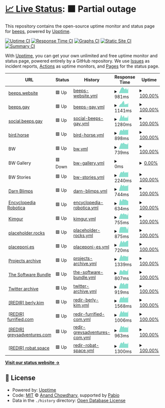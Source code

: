 # [📈 Live Status](https://querkmachine.github.io/status): <!--live status--> **🟧 Partial outage**

This repository contains the open-source uptime monitor and status page for [beeps](https://beeps.website/), powered by [Upptime](https://github.com/upptime/upptime).

[![Uptime CI](https://github.com/querkmachine/status/workflows/Uptime%20CI/badge.svg)](https://github.com/querkmachine/status/actions?query=workflow%3A%22Uptime+CI%22)
[![Response Time CI](https://github.com/querkmachine/status/workflows/Response%20Time%20CI/badge.svg)](https://github.com/querkmachine/status/actions?query=workflow%3A%22Response+Time+CI%22)
[![Graphs CI](https://github.com/querkmachine/status/workflows/Graphs%20CI/badge.svg)](https://github.com/querkmachine/status/actions?query=workflow%3A%22Graphs+CI%22)
[![Static Site CI](https://github.com/querkmachine/status/workflows/Static%20Site%20CI/badge.svg)](https://github.com/querkmachine/status/actions?query=workflow%3A%22Static+Site+CI%22)
[![Summary CI](https://github.com/querkmachine/status/workflows/Summary%20CI/badge.svg)](https://github.com/querkmachine/status/actions?query=workflow%3A%22Summary+CI%22)

With [Upptime](https://upptime.js.org), you can get your own unlimited and free uptime monitor and status page, powered entirely by a GitHub repository. We use [Issues](https://github.com/querkmachine/status/issues) as incident reports, [Actions](https://github.com/querkmachine/status/actions) as uptime monitors, and [Pages](https://querkmachine.github.io/status) for the status page.

<!--start: status pages-->
<!-- This summary is generated by Upptime (https://github.com/upptime/upptime) -->
<!-- Do not edit this manually, your changes will be overwritten -->
<!-- prettier-ignore -->
| URL | Status | History | Response Time | Uptime |
| --- | ------ | ------- | ------------- | ------ |
| <img alt="" src="https://icons.duckduckgo.com/ip3/beeps.website.ico" height="13"> [beeps.website](https://beeps.website) | 🟩 Up | [beeps-website.yml](https://github.com/querkmachine/status/commits/HEAD/history/beeps-website.yml) | <details><summary><img alt="Response time graph" src="./graphs/beeps-website/response-time-week.png" height="20"> 981ms</summary><br><a href="https://querkmachine.github.io/status/history/beeps-website"><img alt="Response time 1026" src="https://img.shields.io/endpoint?url=https%3A%2F%2Fraw.githubusercontent.com%2Fquerkmachine%2Fstatus%2FHEAD%2Fapi%2Fbeeps-website%2Fresponse-time.json"></a><br><a href="https://querkmachine.github.io/status/history/beeps-website"><img alt="24-hour response time 1109" src="https://img.shields.io/endpoint?url=https%3A%2F%2Fraw.githubusercontent.com%2Fquerkmachine%2Fstatus%2FHEAD%2Fapi%2Fbeeps-website%2Fresponse-time-day.json"></a><br><a href="https://querkmachine.github.io/status/history/beeps-website"><img alt="7-day response time 981" src="https://img.shields.io/endpoint?url=https%3A%2F%2Fraw.githubusercontent.com%2Fquerkmachine%2Fstatus%2FHEAD%2Fapi%2Fbeeps-website%2Fresponse-time-week.json"></a><br><a href="https://querkmachine.github.io/status/history/beeps-website"><img alt="30-day response time 1026" src="https://img.shields.io/endpoint?url=https%3A%2F%2Fraw.githubusercontent.com%2Fquerkmachine%2Fstatus%2FHEAD%2Fapi%2Fbeeps-website%2Fresponse-time-month.json"></a><br><a href="https://querkmachine.github.io/status/history/beeps-website"><img alt="1-year response time 1026" src="https://img.shields.io/endpoint?url=https%3A%2F%2Fraw.githubusercontent.com%2Fquerkmachine%2Fstatus%2FHEAD%2Fapi%2Fbeeps-website%2Fresponse-time-year.json"></a></details> | <details><summary><a href="https://querkmachine.github.io/status/history/beeps-website">100.00%</a></summary><a href="https://querkmachine.github.io/status/history/beeps-website"><img alt="All-time uptime 100.00%" src="https://img.shields.io/endpoint?url=https%3A%2F%2Fraw.githubusercontent.com%2Fquerkmachine%2Fstatus%2FHEAD%2Fapi%2Fbeeps-website%2Fuptime.json"></a><br><a href="https://querkmachine.github.io/status/history/beeps-website"><img alt="24-hour uptime 100.00%" src="https://img.shields.io/endpoint?url=https%3A%2F%2Fraw.githubusercontent.com%2Fquerkmachine%2Fstatus%2FHEAD%2Fapi%2Fbeeps-website%2Fuptime-day.json"></a><br><a href="https://querkmachine.github.io/status/history/beeps-website"><img alt="7-day uptime 100.00%" src="https://img.shields.io/endpoint?url=https%3A%2F%2Fraw.githubusercontent.com%2Fquerkmachine%2Fstatus%2FHEAD%2Fapi%2Fbeeps-website%2Fuptime-week.json"></a><br><a href="https://querkmachine.github.io/status/history/beeps-website"><img alt="30-day uptime 100.00%" src="https://img.shields.io/endpoint?url=https%3A%2F%2Fraw.githubusercontent.com%2Fquerkmachine%2Fstatus%2FHEAD%2Fapi%2Fbeeps-website%2Fuptime-month.json"></a><br><a href="https://querkmachine.github.io/status/history/beeps-website"><img alt="1-year uptime 100.00%" src="https://img.shields.io/endpoint?url=https%3A%2F%2Fraw.githubusercontent.com%2Fquerkmachine%2Fstatus%2FHEAD%2Fapi%2Fbeeps-website%2Fuptime-year.json"></a></details>
| <img alt="" src="https://icons.duckduckgo.com/ip3/beeps.gay.ico" height="13"> [beeps.gay](https://beeps.gay) | 🟩 Up | [beeps-gay.yml](https://github.com/querkmachine/status/commits/HEAD/history/beeps-gay.yml) | <details><summary><img alt="Response time graph" src="./graphs/beeps-gay/response-time-week.png" height="20"> 1141ms</summary><br><a href="https://querkmachine.github.io/status/history/beeps-gay"><img alt="Response time 1219" src="https://img.shields.io/endpoint?url=https%3A%2F%2Fraw.githubusercontent.com%2Fquerkmachine%2Fstatus%2FHEAD%2Fapi%2Fbeeps-gay%2Fresponse-time.json"></a><br><a href="https://querkmachine.github.io/status/history/beeps-gay"><img alt="24-hour response time 1285" src="https://img.shields.io/endpoint?url=https%3A%2F%2Fraw.githubusercontent.com%2Fquerkmachine%2Fstatus%2FHEAD%2Fapi%2Fbeeps-gay%2Fresponse-time-day.json"></a><br><a href="https://querkmachine.github.io/status/history/beeps-gay"><img alt="7-day response time 1141" src="https://img.shields.io/endpoint?url=https%3A%2F%2Fraw.githubusercontent.com%2Fquerkmachine%2Fstatus%2FHEAD%2Fapi%2Fbeeps-gay%2Fresponse-time-week.json"></a><br><a href="https://querkmachine.github.io/status/history/beeps-gay"><img alt="30-day response time 1219" src="https://img.shields.io/endpoint?url=https%3A%2F%2Fraw.githubusercontent.com%2Fquerkmachine%2Fstatus%2FHEAD%2Fapi%2Fbeeps-gay%2Fresponse-time-month.json"></a><br><a href="https://querkmachine.github.io/status/history/beeps-gay"><img alt="1-year response time 1219" src="https://img.shields.io/endpoint?url=https%3A%2F%2Fraw.githubusercontent.com%2Fquerkmachine%2Fstatus%2FHEAD%2Fapi%2Fbeeps-gay%2Fresponse-time-year.json"></a></details> | <details><summary><a href="https://querkmachine.github.io/status/history/beeps-gay">100.00%</a></summary><a href="https://querkmachine.github.io/status/history/beeps-gay"><img alt="All-time uptime 100.00%" src="https://img.shields.io/endpoint?url=https%3A%2F%2Fraw.githubusercontent.com%2Fquerkmachine%2Fstatus%2FHEAD%2Fapi%2Fbeeps-gay%2Fuptime.json"></a><br><a href="https://querkmachine.github.io/status/history/beeps-gay"><img alt="24-hour uptime 100.00%" src="https://img.shields.io/endpoint?url=https%3A%2F%2Fraw.githubusercontent.com%2Fquerkmachine%2Fstatus%2FHEAD%2Fapi%2Fbeeps-gay%2Fuptime-day.json"></a><br><a href="https://querkmachine.github.io/status/history/beeps-gay"><img alt="7-day uptime 100.00%" src="https://img.shields.io/endpoint?url=https%3A%2F%2Fraw.githubusercontent.com%2Fquerkmachine%2Fstatus%2FHEAD%2Fapi%2Fbeeps-gay%2Fuptime-week.json"></a><br><a href="https://querkmachine.github.io/status/history/beeps-gay"><img alt="30-day uptime 100.00%" src="https://img.shields.io/endpoint?url=https%3A%2F%2Fraw.githubusercontent.com%2Fquerkmachine%2Fstatus%2FHEAD%2Fapi%2Fbeeps-gay%2Fuptime-month.json"></a><br><a href="https://querkmachine.github.io/status/history/beeps-gay"><img alt="1-year uptime 100.00%" src="https://img.shields.io/endpoint?url=https%3A%2F%2Fraw.githubusercontent.com%2Fquerkmachine%2Fstatus%2FHEAD%2Fapi%2Fbeeps-gay%2Fuptime-year.json"></a></details>
| <img alt="" src="https://icons.duckduckgo.com/ip3/social.beeps.gay.ico" height="13"> [social.beeps.gay](https://social.beeps.gay) | 🟩 Up | [social-beeps-gay.yml](https://github.com/querkmachine/status/commits/HEAD/history/social-beeps-gay.yml) | <details><summary><img alt="Response time graph" src="./graphs/social-beeps-gay/response-time-week.png" height="20"> 1280ms</summary><br><a href="https://querkmachine.github.io/status/history/social-beeps-gay"><img alt="Response time 1288" src="https://img.shields.io/endpoint?url=https%3A%2F%2Fraw.githubusercontent.com%2Fquerkmachine%2Fstatus%2FHEAD%2Fapi%2Fsocial-beeps-gay%2Fresponse-time.json"></a><br><a href="https://querkmachine.github.io/status/history/social-beeps-gay"><img alt="24-hour response time 1730" src="https://img.shields.io/endpoint?url=https%3A%2F%2Fraw.githubusercontent.com%2Fquerkmachine%2Fstatus%2FHEAD%2Fapi%2Fsocial-beeps-gay%2Fresponse-time-day.json"></a><br><a href="https://querkmachine.github.io/status/history/social-beeps-gay"><img alt="7-day response time 1280" src="https://img.shields.io/endpoint?url=https%3A%2F%2Fraw.githubusercontent.com%2Fquerkmachine%2Fstatus%2FHEAD%2Fapi%2Fsocial-beeps-gay%2Fresponse-time-week.json"></a><br><a href="https://querkmachine.github.io/status/history/social-beeps-gay"><img alt="30-day response time 1288" src="https://img.shields.io/endpoint?url=https%3A%2F%2Fraw.githubusercontent.com%2Fquerkmachine%2Fstatus%2FHEAD%2Fapi%2Fsocial-beeps-gay%2Fresponse-time-month.json"></a><br><a href="https://querkmachine.github.io/status/history/social-beeps-gay"><img alt="1-year response time 1288" src="https://img.shields.io/endpoint?url=https%3A%2F%2Fraw.githubusercontent.com%2Fquerkmachine%2Fstatus%2FHEAD%2Fapi%2Fsocial-beeps-gay%2Fresponse-time-year.json"></a></details> | <details><summary><a href="https://querkmachine.github.io/status/history/social-beeps-gay">100.00%</a></summary><a href="https://querkmachine.github.io/status/history/social-beeps-gay"><img alt="All-time uptime 100.00%" src="https://img.shields.io/endpoint?url=https%3A%2F%2Fraw.githubusercontent.com%2Fquerkmachine%2Fstatus%2FHEAD%2Fapi%2Fsocial-beeps-gay%2Fuptime.json"></a><br><a href="https://querkmachine.github.io/status/history/social-beeps-gay"><img alt="24-hour uptime 100.00%" src="https://img.shields.io/endpoint?url=https%3A%2F%2Fraw.githubusercontent.com%2Fquerkmachine%2Fstatus%2FHEAD%2Fapi%2Fsocial-beeps-gay%2Fuptime-day.json"></a><br><a href="https://querkmachine.github.io/status/history/social-beeps-gay"><img alt="7-day uptime 100.00%" src="https://img.shields.io/endpoint?url=https%3A%2F%2Fraw.githubusercontent.com%2Fquerkmachine%2Fstatus%2FHEAD%2Fapi%2Fsocial-beeps-gay%2Fuptime-week.json"></a><br><a href="https://querkmachine.github.io/status/history/social-beeps-gay"><img alt="30-day uptime 100.00%" src="https://img.shields.io/endpoint?url=https%3A%2F%2Fraw.githubusercontent.com%2Fquerkmachine%2Fstatus%2FHEAD%2Fapi%2Fsocial-beeps-gay%2Fuptime-month.json"></a><br><a href="https://querkmachine.github.io/status/history/social-beeps-gay"><img alt="1-year uptime 100.00%" src="https://img.shields.io/endpoint?url=https%3A%2F%2Fraw.githubusercontent.com%2Fquerkmachine%2Fstatus%2FHEAD%2Fapi%2Fsocial-beeps-gay%2Fuptime-year.json"></a></details>
| <img alt="" src="https://icons.duckduckgo.com/ip3/bird.horse.ico" height="13"> [bird.horse](https://bird.horse) | 🟩 Up | [bird-horse.yml](https://github.com/querkmachine/status/commits/HEAD/history/bird-horse.yml) | <details><summary><img alt="Response time graph" src="./graphs/bird-horse/response-time-week.png" height="20"> 898ms</summary><br><a href="https://querkmachine.github.io/status/history/bird-horse"><img alt="Response time 942" src="https://img.shields.io/endpoint?url=https%3A%2F%2Fraw.githubusercontent.com%2Fquerkmachine%2Fstatus%2FHEAD%2Fapi%2Fbird-horse%2Fresponse-time.json"></a><br><a href="https://querkmachine.github.io/status/history/bird-horse"><img alt="24-hour response time 1043" src="https://img.shields.io/endpoint?url=https%3A%2F%2Fraw.githubusercontent.com%2Fquerkmachine%2Fstatus%2FHEAD%2Fapi%2Fbird-horse%2Fresponse-time-day.json"></a><br><a href="https://querkmachine.github.io/status/history/bird-horse"><img alt="7-day response time 898" src="https://img.shields.io/endpoint?url=https%3A%2F%2Fraw.githubusercontent.com%2Fquerkmachine%2Fstatus%2FHEAD%2Fapi%2Fbird-horse%2Fresponse-time-week.json"></a><br><a href="https://querkmachine.github.io/status/history/bird-horse"><img alt="30-day response time 942" src="https://img.shields.io/endpoint?url=https%3A%2F%2Fraw.githubusercontent.com%2Fquerkmachine%2Fstatus%2FHEAD%2Fapi%2Fbird-horse%2Fresponse-time-month.json"></a><br><a href="https://querkmachine.github.io/status/history/bird-horse"><img alt="1-year response time 942" src="https://img.shields.io/endpoint?url=https%3A%2F%2Fraw.githubusercontent.com%2Fquerkmachine%2Fstatus%2FHEAD%2Fapi%2Fbird-horse%2Fresponse-time-year.json"></a></details> | <details><summary><a href="https://querkmachine.github.io/status/history/bird-horse">100.00%</a></summary><a href="https://querkmachine.github.io/status/history/bird-horse"><img alt="All-time uptime 100.00%" src="https://img.shields.io/endpoint?url=https%3A%2F%2Fraw.githubusercontent.com%2Fquerkmachine%2Fstatus%2FHEAD%2Fapi%2Fbird-horse%2Fuptime.json"></a><br><a href="https://querkmachine.github.io/status/history/bird-horse"><img alt="24-hour uptime 100.00%" src="https://img.shields.io/endpoint?url=https%3A%2F%2Fraw.githubusercontent.com%2Fquerkmachine%2Fstatus%2FHEAD%2Fapi%2Fbird-horse%2Fuptime-day.json"></a><br><a href="https://querkmachine.github.io/status/history/bird-horse"><img alt="7-day uptime 100.00%" src="https://img.shields.io/endpoint?url=https%3A%2F%2Fraw.githubusercontent.com%2Fquerkmachine%2Fstatus%2FHEAD%2Fapi%2Fbird-horse%2Fuptime-week.json"></a><br><a href="https://querkmachine.github.io/status/history/bird-horse"><img alt="30-day uptime 100.00%" src="https://img.shields.io/endpoint?url=https%3A%2F%2Fraw.githubusercontent.com%2Fquerkmachine%2Fstatus%2FHEAD%2Fapi%2Fbird-horse%2Fuptime-month.json"></a><br><a href="https://querkmachine.github.io/status/history/bird-horse"><img alt="1-year uptime 100.00%" src="https://img.shields.io/endpoint?url=https%3A%2F%2Fraw.githubusercontent.com%2Fquerkmachine%2Fstatus%2FHEAD%2Fapi%2Fbird-horse%2Fuptime-year.json"></a></details>
| <img alt="" src="https://icons.duckduckgo.com/ip3/null.ico" height="13"> BW | 🟩 Up | [bw.yml](https://github.com/querkmachine/status/commits/HEAD/history/bw.yml) | <details><summary><img alt="Response time graph" src="./graphs/bw/response-time-week.png" height="20"> 739ms</summary><br><a href="https://querkmachine.github.io/status/history/bw"><img alt="Response time 735" src="https://img.shields.io/endpoint?url=https%3A%2F%2Fraw.githubusercontent.com%2Fquerkmachine%2Fstatus%2FHEAD%2Fapi%2Fbw%2Fresponse-time.json"></a><br><a href="https://querkmachine.github.io/status/history/bw"><img alt="24-hour response time 876" src="https://img.shields.io/endpoint?url=https%3A%2F%2Fraw.githubusercontent.com%2Fquerkmachine%2Fstatus%2FHEAD%2Fapi%2Fbw%2Fresponse-time-day.json"></a><br><a href="https://querkmachine.github.io/status/history/bw"><img alt="7-day response time 739" src="https://img.shields.io/endpoint?url=https%3A%2F%2Fraw.githubusercontent.com%2Fquerkmachine%2Fstatus%2FHEAD%2Fapi%2Fbw%2Fresponse-time-week.json"></a><br><a href="https://querkmachine.github.io/status/history/bw"><img alt="30-day response time 735" src="https://img.shields.io/endpoint?url=https%3A%2F%2Fraw.githubusercontent.com%2Fquerkmachine%2Fstatus%2FHEAD%2Fapi%2Fbw%2Fresponse-time-month.json"></a><br><a href="https://querkmachine.github.io/status/history/bw"><img alt="1-year response time 735" src="https://img.shields.io/endpoint?url=https%3A%2F%2Fraw.githubusercontent.com%2Fquerkmachine%2Fstatus%2FHEAD%2Fapi%2Fbw%2Fresponse-time-year.json"></a></details> | <details><summary><a href="https://querkmachine.github.io/status/history/bw">100.00%</a></summary><a href="https://querkmachine.github.io/status/history/bw"><img alt="All-time uptime 100.00%" src="https://img.shields.io/endpoint?url=https%3A%2F%2Fraw.githubusercontent.com%2Fquerkmachine%2Fstatus%2FHEAD%2Fapi%2Fbw%2Fuptime.json"></a><br><a href="https://querkmachine.github.io/status/history/bw"><img alt="24-hour uptime 100.00%" src="https://img.shields.io/endpoint?url=https%3A%2F%2Fraw.githubusercontent.com%2Fquerkmachine%2Fstatus%2FHEAD%2Fapi%2Fbw%2Fuptime-day.json"></a><br><a href="https://querkmachine.github.io/status/history/bw"><img alt="7-day uptime 100.00%" src="https://img.shields.io/endpoint?url=https%3A%2F%2Fraw.githubusercontent.com%2Fquerkmachine%2Fstatus%2FHEAD%2Fapi%2Fbw%2Fuptime-week.json"></a><br><a href="https://querkmachine.github.io/status/history/bw"><img alt="30-day uptime 100.00%" src="https://img.shields.io/endpoint?url=https%3A%2F%2Fraw.githubusercontent.com%2Fquerkmachine%2Fstatus%2FHEAD%2Fapi%2Fbw%2Fuptime-month.json"></a><br><a href="https://querkmachine.github.io/status/history/bw"><img alt="1-year uptime 100.00%" src="https://img.shields.io/endpoint?url=https%3A%2F%2Fraw.githubusercontent.com%2Fquerkmachine%2Fstatus%2FHEAD%2Fapi%2Fbw%2Fuptime-year.json"></a></details>
| <img alt="" src="https://icons.duckduckgo.com/ip3/null.ico" height="13"> BW Gallery | 🟥 Down | [bw-gallery.yml](https://github.com/querkmachine/status/commits/HEAD/history/bw-gallery.yml) | <details><summary><img alt="Response time graph" src="./graphs/bw-gallery/response-time-week.png" height="20"> 0ms</summary><br><a href="https://querkmachine.github.io/status/history/bw-gallery"><img alt="Response time 0" src="https://img.shields.io/endpoint?url=https%3A%2F%2Fraw.githubusercontent.com%2Fquerkmachine%2Fstatus%2FHEAD%2Fapi%2Fbw-gallery%2Fresponse-time.json"></a><br><a href="https://querkmachine.github.io/status/history/bw-gallery"><img alt="24-hour response time 0" src="https://img.shields.io/endpoint?url=https%3A%2F%2Fraw.githubusercontent.com%2Fquerkmachine%2Fstatus%2FHEAD%2Fapi%2Fbw-gallery%2Fresponse-time-day.json"></a><br><a href="https://querkmachine.github.io/status/history/bw-gallery"><img alt="7-day response time 0" src="https://img.shields.io/endpoint?url=https%3A%2F%2Fraw.githubusercontent.com%2Fquerkmachine%2Fstatus%2FHEAD%2Fapi%2Fbw-gallery%2Fresponse-time-week.json"></a><br><a href="https://querkmachine.github.io/status/history/bw-gallery"><img alt="30-day response time 0" src="https://img.shields.io/endpoint?url=https%3A%2F%2Fraw.githubusercontent.com%2Fquerkmachine%2Fstatus%2FHEAD%2Fapi%2Fbw-gallery%2Fresponse-time-month.json"></a><br><a href="https://querkmachine.github.io/status/history/bw-gallery"><img alt="1-year response time 0" src="https://img.shields.io/endpoint?url=https%3A%2F%2Fraw.githubusercontent.com%2Fquerkmachine%2Fstatus%2FHEAD%2Fapi%2Fbw-gallery%2Fresponse-time-year.json"></a></details> | <details><summary><a href="https://querkmachine.github.io/status/history/bw-gallery">0.00%</a></summary><a href="https://querkmachine.github.io/status/history/bw-gallery"><img alt="All-time uptime 0.00%" src="https://img.shields.io/endpoint?url=https%3A%2F%2Fraw.githubusercontent.com%2Fquerkmachine%2Fstatus%2FHEAD%2Fapi%2Fbw-gallery%2Fuptime.json"></a><br><a href="https://querkmachine.github.io/status/history/bw-gallery"><img alt="24-hour uptime 0.00%" src="https://img.shields.io/endpoint?url=https%3A%2F%2Fraw.githubusercontent.com%2Fquerkmachine%2Fstatus%2FHEAD%2Fapi%2Fbw-gallery%2Fuptime-day.json"></a><br><a href="https://querkmachine.github.io/status/history/bw-gallery"><img alt="7-day uptime 0.00%" src="https://img.shields.io/endpoint?url=https%3A%2F%2Fraw.githubusercontent.com%2Fquerkmachine%2Fstatus%2FHEAD%2Fapi%2Fbw-gallery%2Fuptime-week.json"></a><br><a href="https://querkmachine.github.io/status/history/bw-gallery"><img alt="30-day uptime 0.00%" src="https://img.shields.io/endpoint?url=https%3A%2F%2Fraw.githubusercontent.com%2Fquerkmachine%2Fstatus%2FHEAD%2Fapi%2Fbw-gallery%2Fuptime-month.json"></a><br><a href="https://querkmachine.github.io/status/history/bw-gallery"><img alt="1-year uptime 0.00%" src="https://img.shields.io/endpoint?url=https%3A%2F%2Fraw.githubusercontent.com%2Fquerkmachine%2Fstatus%2FHEAD%2Fapi%2Fbw-gallery%2Fuptime-year.json"></a></details>
| <img alt="" src="https://icons.duckduckgo.com/ip3/null.ico" height="13"> BW Stories | 🟩 Up | [bw-stories.yml](https://github.com/querkmachine/status/commits/HEAD/history/bw-stories.yml) | <details><summary><img alt="Response time graph" src="./graphs/bw-stories/response-time-week.png" height="20"> 2240ms</summary><br><a href="https://querkmachine.github.io/status/history/bw-stories"><img alt="Response time 2192" src="https://img.shields.io/endpoint?url=https%3A%2F%2Fraw.githubusercontent.com%2Fquerkmachine%2Fstatus%2FHEAD%2Fapi%2Fbw-stories%2Fresponse-time.json"></a><br><a href="https://querkmachine.github.io/status/history/bw-stories"><img alt="24-hour response time 2513" src="https://img.shields.io/endpoint?url=https%3A%2F%2Fraw.githubusercontent.com%2Fquerkmachine%2Fstatus%2FHEAD%2Fapi%2Fbw-stories%2Fresponse-time-day.json"></a><br><a href="https://querkmachine.github.io/status/history/bw-stories"><img alt="7-day response time 2240" src="https://img.shields.io/endpoint?url=https%3A%2F%2Fraw.githubusercontent.com%2Fquerkmachine%2Fstatus%2FHEAD%2Fapi%2Fbw-stories%2Fresponse-time-week.json"></a><br><a href="https://querkmachine.github.io/status/history/bw-stories"><img alt="30-day response time 2192" src="https://img.shields.io/endpoint?url=https%3A%2F%2Fraw.githubusercontent.com%2Fquerkmachine%2Fstatus%2FHEAD%2Fapi%2Fbw-stories%2Fresponse-time-month.json"></a><br><a href="https://querkmachine.github.io/status/history/bw-stories"><img alt="1-year response time 2192" src="https://img.shields.io/endpoint?url=https%3A%2F%2Fraw.githubusercontent.com%2Fquerkmachine%2Fstatus%2FHEAD%2Fapi%2Fbw-stories%2Fresponse-time-year.json"></a></details> | <details><summary><a href="https://querkmachine.github.io/status/history/bw-stories">100.00%</a></summary><a href="https://querkmachine.github.io/status/history/bw-stories"><img alt="All-time uptime 100.00%" src="https://img.shields.io/endpoint?url=https%3A%2F%2Fraw.githubusercontent.com%2Fquerkmachine%2Fstatus%2FHEAD%2Fapi%2Fbw-stories%2Fuptime.json"></a><br><a href="https://querkmachine.github.io/status/history/bw-stories"><img alt="24-hour uptime 100.00%" src="https://img.shields.io/endpoint?url=https%3A%2F%2Fraw.githubusercontent.com%2Fquerkmachine%2Fstatus%2FHEAD%2Fapi%2Fbw-stories%2Fuptime-day.json"></a><br><a href="https://querkmachine.github.io/status/history/bw-stories"><img alt="7-day uptime 100.00%" src="https://img.shields.io/endpoint?url=https%3A%2F%2Fraw.githubusercontent.com%2Fquerkmachine%2Fstatus%2FHEAD%2Fapi%2Fbw-stories%2Fuptime-week.json"></a><br><a href="https://querkmachine.github.io/status/history/bw-stories"><img alt="30-day uptime 100.00%" src="https://img.shields.io/endpoint?url=https%3A%2F%2Fraw.githubusercontent.com%2Fquerkmachine%2Fstatus%2FHEAD%2Fapi%2Fbw-stories%2Fuptime-month.json"></a><br><a href="https://querkmachine.github.io/status/history/bw-stories"><img alt="1-year uptime 100.00%" src="https://img.shields.io/endpoint?url=https%3A%2F%2Fraw.githubusercontent.com%2Fquerkmachine%2Fstatus%2FHEAD%2Fapi%2Fbw-stories%2Fuptime-year.json"></a></details>
| <img alt="" src="https://icons.duckduckgo.com/ip3/darnblimps.com.ico" height="13"> [Darn Blimps](https://darnblimps.com) | 🟩 Up | [darn-blimps.yml](https://github.com/querkmachine/status/commits/HEAD/history/darn-blimps.yml) | <details><summary><img alt="Response time graph" src="./graphs/darn-blimps/response-time-week.png" height="20"> 744ms</summary><br><a href="https://querkmachine.github.io/status/history/darn-blimps"><img alt="Response time 736" src="https://img.shields.io/endpoint?url=https%3A%2F%2Fraw.githubusercontent.com%2Fquerkmachine%2Fstatus%2FHEAD%2Fapi%2Fdarn-blimps%2Fresponse-time.json"></a><br><a href="https://querkmachine.github.io/status/history/darn-blimps"><img alt="24-hour response time 889" src="https://img.shields.io/endpoint?url=https%3A%2F%2Fraw.githubusercontent.com%2Fquerkmachine%2Fstatus%2FHEAD%2Fapi%2Fdarn-blimps%2Fresponse-time-day.json"></a><br><a href="https://querkmachine.github.io/status/history/darn-blimps"><img alt="7-day response time 744" src="https://img.shields.io/endpoint?url=https%3A%2F%2Fraw.githubusercontent.com%2Fquerkmachine%2Fstatus%2FHEAD%2Fapi%2Fdarn-blimps%2Fresponse-time-week.json"></a><br><a href="https://querkmachine.github.io/status/history/darn-blimps"><img alt="30-day response time 736" src="https://img.shields.io/endpoint?url=https%3A%2F%2Fraw.githubusercontent.com%2Fquerkmachine%2Fstatus%2FHEAD%2Fapi%2Fdarn-blimps%2Fresponse-time-month.json"></a><br><a href="https://querkmachine.github.io/status/history/darn-blimps"><img alt="1-year response time 736" src="https://img.shields.io/endpoint?url=https%3A%2F%2Fraw.githubusercontent.com%2Fquerkmachine%2Fstatus%2FHEAD%2Fapi%2Fdarn-blimps%2Fresponse-time-year.json"></a></details> | <details><summary><a href="https://querkmachine.github.io/status/history/darn-blimps">100.00%</a></summary><a href="https://querkmachine.github.io/status/history/darn-blimps"><img alt="All-time uptime 100.00%" src="https://img.shields.io/endpoint?url=https%3A%2F%2Fraw.githubusercontent.com%2Fquerkmachine%2Fstatus%2FHEAD%2Fapi%2Fdarn-blimps%2Fuptime.json"></a><br><a href="https://querkmachine.github.io/status/history/darn-blimps"><img alt="24-hour uptime 100.00%" src="https://img.shields.io/endpoint?url=https%3A%2F%2Fraw.githubusercontent.com%2Fquerkmachine%2Fstatus%2FHEAD%2Fapi%2Fdarn-blimps%2Fuptime-day.json"></a><br><a href="https://querkmachine.github.io/status/history/darn-blimps"><img alt="7-day uptime 100.00%" src="https://img.shields.io/endpoint?url=https%3A%2F%2Fraw.githubusercontent.com%2Fquerkmachine%2Fstatus%2FHEAD%2Fapi%2Fdarn-blimps%2Fuptime-week.json"></a><br><a href="https://querkmachine.github.io/status/history/darn-blimps"><img alt="30-day uptime 100.00%" src="https://img.shields.io/endpoint?url=https%3A%2F%2Fraw.githubusercontent.com%2Fquerkmachine%2Fstatus%2FHEAD%2Fapi%2Fdarn-blimps%2Fuptime-month.json"></a><br><a href="https://querkmachine.github.io/status/history/darn-blimps"><img alt="1-year uptime 100.00%" src="https://img.shields.io/endpoint?url=https%3A%2F%2Fraw.githubusercontent.com%2Fquerkmachine%2Fstatus%2FHEAD%2Fapi%2Fdarn-blimps%2Fuptime-year.json"></a></details>
| <img alt="" src="https://icons.duckduckgo.com/ip3/encyclopediarobotica.org.ico" height="13"> [Encyclopedia Robotica](https://encyclopediarobotica.org) | 🟩 Up | [encyclopedia-robotica.yml](https://github.com/querkmachine/status/commits/HEAD/history/encyclopedia-robotica.yml) | <details><summary><img alt="Response time graph" src="./graphs/encyclopedia-robotica/response-time-week.png" height="20"> 634ms</summary><br><a href="https://querkmachine.github.io/status/history/encyclopedia-robotica"><img alt="Response time 618" src="https://img.shields.io/endpoint?url=https%3A%2F%2Fraw.githubusercontent.com%2Fquerkmachine%2Fstatus%2FHEAD%2Fapi%2Fencyclopedia-robotica%2Fresponse-time.json"></a><br><a href="https://querkmachine.github.io/status/history/encyclopedia-robotica"><img alt="24-hour response time 502" src="https://img.shields.io/endpoint?url=https%3A%2F%2Fraw.githubusercontent.com%2Fquerkmachine%2Fstatus%2FHEAD%2Fapi%2Fencyclopedia-robotica%2Fresponse-time-day.json"></a><br><a href="https://querkmachine.github.io/status/history/encyclopedia-robotica"><img alt="7-day response time 634" src="https://img.shields.io/endpoint?url=https%3A%2F%2Fraw.githubusercontent.com%2Fquerkmachine%2Fstatus%2FHEAD%2Fapi%2Fencyclopedia-robotica%2Fresponse-time-week.json"></a><br><a href="https://querkmachine.github.io/status/history/encyclopedia-robotica"><img alt="30-day response time 618" src="https://img.shields.io/endpoint?url=https%3A%2F%2Fraw.githubusercontent.com%2Fquerkmachine%2Fstatus%2FHEAD%2Fapi%2Fencyclopedia-robotica%2Fresponse-time-month.json"></a><br><a href="https://querkmachine.github.io/status/history/encyclopedia-robotica"><img alt="1-year response time 618" src="https://img.shields.io/endpoint?url=https%3A%2F%2Fraw.githubusercontent.com%2Fquerkmachine%2Fstatus%2FHEAD%2Fapi%2Fencyclopedia-robotica%2Fresponse-time-year.json"></a></details> | <details><summary><a href="https://querkmachine.github.io/status/history/encyclopedia-robotica">100.00%</a></summary><a href="https://querkmachine.github.io/status/history/encyclopedia-robotica"><img alt="All-time uptime 100.00%" src="https://img.shields.io/endpoint?url=https%3A%2F%2Fraw.githubusercontent.com%2Fquerkmachine%2Fstatus%2FHEAD%2Fapi%2Fencyclopedia-robotica%2Fuptime.json"></a><br><a href="https://querkmachine.github.io/status/history/encyclopedia-robotica"><img alt="24-hour uptime 100.00%" src="https://img.shields.io/endpoint?url=https%3A%2F%2Fraw.githubusercontent.com%2Fquerkmachine%2Fstatus%2FHEAD%2Fapi%2Fencyclopedia-robotica%2Fuptime-day.json"></a><br><a href="https://querkmachine.github.io/status/history/encyclopedia-robotica"><img alt="7-day uptime 100.00%" src="https://img.shields.io/endpoint?url=https%3A%2F%2Fraw.githubusercontent.com%2Fquerkmachine%2Fstatus%2FHEAD%2Fapi%2Fencyclopedia-robotica%2Fuptime-week.json"></a><br><a href="https://querkmachine.github.io/status/history/encyclopedia-robotica"><img alt="30-day uptime 100.00%" src="https://img.shields.io/endpoint?url=https%3A%2F%2Fraw.githubusercontent.com%2Fquerkmachine%2Fstatus%2FHEAD%2Fapi%2Fencyclopedia-robotica%2Fuptime-month.json"></a><br><a href="https://querkmachine.github.io/status/history/encyclopedia-robotica"><img alt="1-year uptime 100.00%" src="https://img.shields.io/endpoint?url=https%3A%2F%2Fraw.githubusercontent.com%2Fquerkmachine%2Fstatus%2FHEAD%2Fapi%2Fencyclopedia-robotica%2Fuptime-year.json"></a></details>
| <img alt="" src="https://icons.duckduckgo.com/ip3/kimgur.com.ico" height="13"> [Kimgur](https://kimgur.com) | 🟩 Up | [kimgur.yml](https://github.com/querkmachine/status/commits/HEAD/history/kimgur.yml) | <details><summary><img alt="Response time graph" src="./graphs/kimgur/response-time-week.png" height="20"> 755ms</summary><br><a href="https://querkmachine.github.io/status/history/kimgur"><img alt="Response time 763" src="https://img.shields.io/endpoint?url=https%3A%2F%2Fraw.githubusercontent.com%2Fquerkmachine%2Fstatus%2FHEAD%2Fapi%2Fkimgur%2Fresponse-time.json"></a><br><a href="https://querkmachine.github.io/status/history/kimgur"><img alt="24-hour response time 925" src="https://img.shields.io/endpoint?url=https%3A%2F%2Fraw.githubusercontent.com%2Fquerkmachine%2Fstatus%2FHEAD%2Fapi%2Fkimgur%2Fresponse-time-day.json"></a><br><a href="https://querkmachine.github.io/status/history/kimgur"><img alt="7-day response time 755" src="https://img.shields.io/endpoint?url=https%3A%2F%2Fraw.githubusercontent.com%2Fquerkmachine%2Fstatus%2FHEAD%2Fapi%2Fkimgur%2Fresponse-time-week.json"></a><br><a href="https://querkmachine.github.io/status/history/kimgur"><img alt="30-day response time 763" src="https://img.shields.io/endpoint?url=https%3A%2F%2Fraw.githubusercontent.com%2Fquerkmachine%2Fstatus%2FHEAD%2Fapi%2Fkimgur%2Fresponse-time-month.json"></a><br><a href="https://querkmachine.github.io/status/history/kimgur"><img alt="1-year response time 763" src="https://img.shields.io/endpoint?url=https%3A%2F%2Fraw.githubusercontent.com%2Fquerkmachine%2Fstatus%2FHEAD%2Fapi%2Fkimgur%2Fresponse-time-year.json"></a></details> | <details><summary><a href="https://querkmachine.github.io/status/history/kimgur">100.00%</a></summary><a href="https://querkmachine.github.io/status/history/kimgur"><img alt="All-time uptime 100.00%" src="https://img.shields.io/endpoint?url=https%3A%2F%2Fraw.githubusercontent.com%2Fquerkmachine%2Fstatus%2FHEAD%2Fapi%2Fkimgur%2Fuptime.json"></a><br><a href="https://querkmachine.github.io/status/history/kimgur"><img alt="24-hour uptime 100.00%" src="https://img.shields.io/endpoint?url=https%3A%2F%2Fraw.githubusercontent.com%2Fquerkmachine%2Fstatus%2FHEAD%2Fapi%2Fkimgur%2Fuptime-day.json"></a><br><a href="https://querkmachine.github.io/status/history/kimgur"><img alt="7-day uptime 100.00%" src="https://img.shields.io/endpoint?url=https%3A%2F%2Fraw.githubusercontent.com%2Fquerkmachine%2Fstatus%2FHEAD%2Fapi%2Fkimgur%2Fuptime-week.json"></a><br><a href="https://querkmachine.github.io/status/history/kimgur"><img alt="30-day uptime 100.00%" src="https://img.shields.io/endpoint?url=https%3A%2F%2Fraw.githubusercontent.com%2Fquerkmachine%2Fstatus%2FHEAD%2Fapi%2Fkimgur%2Fuptime-month.json"></a><br><a href="https://querkmachine.github.io/status/history/kimgur"><img alt="1-year uptime 100.00%" src="https://img.shields.io/endpoint?url=https%3A%2F%2Fraw.githubusercontent.com%2Fquerkmachine%2Fstatus%2FHEAD%2Fapi%2Fkimgur%2Fuptime-year.json"></a></details>
| <img alt="" src="https://icons.duckduckgo.com/ip3/placeholder.rocks.ico" height="13"> [placeholder.rocks](https://placeholder.rocks) | 🟩 Up | [placeholder-rocks.yml](https://github.com/querkmachine/status/commits/HEAD/history/placeholder-rocks.yml) | <details><summary><img alt="Response time graph" src="./graphs/placeholder-rocks/response-time-week.png" height="20"> 875ms</summary><br><a href="https://querkmachine.github.io/status/history/placeholder-rocks"><img alt="Response time 1030" src="https://img.shields.io/endpoint?url=https%3A%2F%2Fraw.githubusercontent.com%2Fquerkmachine%2Fstatus%2FHEAD%2Fapi%2Fplaceholder-rocks%2Fresponse-time.json"></a><br><a href="https://querkmachine.github.io/status/history/placeholder-rocks"><img alt="24-hour response time 996" src="https://img.shields.io/endpoint?url=https%3A%2F%2Fraw.githubusercontent.com%2Fquerkmachine%2Fstatus%2FHEAD%2Fapi%2Fplaceholder-rocks%2Fresponse-time-day.json"></a><br><a href="https://querkmachine.github.io/status/history/placeholder-rocks"><img alt="7-day response time 875" src="https://img.shields.io/endpoint?url=https%3A%2F%2Fraw.githubusercontent.com%2Fquerkmachine%2Fstatus%2FHEAD%2Fapi%2Fplaceholder-rocks%2Fresponse-time-week.json"></a><br><a href="https://querkmachine.github.io/status/history/placeholder-rocks"><img alt="30-day response time 1030" src="https://img.shields.io/endpoint?url=https%3A%2F%2Fraw.githubusercontent.com%2Fquerkmachine%2Fstatus%2FHEAD%2Fapi%2Fplaceholder-rocks%2Fresponse-time-month.json"></a><br><a href="https://querkmachine.github.io/status/history/placeholder-rocks"><img alt="1-year response time 1030" src="https://img.shields.io/endpoint?url=https%3A%2F%2Fraw.githubusercontent.com%2Fquerkmachine%2Fstatus%2FHEAD%2Fapi%2Fplaceholder-rocks%2Fresponse-time-year.json"></a></details> | <details><summary><a href="https://querkmachine.github.io/status/history/placeholder-rocks">100.00%</a></summary><a href="https://querkmachine.github.io/status/history/placeholder-rocks"><img alt="All-time uptime 100.00%" src="https://img.shields.io/endpoint?url=https%3A%2F%2Fraw.githubusercontent.com%2Fquerkmachine%2Fstatus%2FHEAD%2Fapi%2Fplaceholder-rocks%2Fuptime.json"></a><br><a href="https://querkmachine.github.io/status/history/placeholder-rocks"><img alt="24-hour uptime 100.00%" src="https://img.shields.io/endpoint?url=https%3A%2F%2Fraw.githubusercontent.com%2Fquerkmachine%2Fstatus%2FHEAD%2Fapi%2Fplaceholder-rocks%2Fuptime-day.json"></a><br><a href="https://querkmachine.github.io/status/history/placeholder-rocks"><img alt="7-day uptime 100.00%" src="https://img.shields.io/endpoint?url=https%3A%2F%2Fraw.githubusercontent.com%2Fquerkmachine%2Fstatus%2FHEAD%2Fapi%2Fplaceholder-rocks%2Fuptime-week.json"></a><br><a href="https://querkmachine.github.io/status/history/placeholder-rocks"><img alt="30-day uptime 100.00%" src="https://img.shields.io/endpoint?url=https%3A%2F%2Fraw.githubusercontent.com%2Fquerkmachine%2Fstatus%2FHEAD%2Fapi%2Fplaceholder-rocks%2Fuptime-month.json"></a><br><a href="https://querkmachine.github.io/status/history/placeholder-rocks"><img alt="1-year uptime 100.00%" src="https://img.shields.io/endpoint?url=https%3A%2F%2Fraw.githubusercontent.com%2Fquerkmachine%2Fstatus%2FHEAD%2Fapi%2Fplaceholder-rocks%2Fuptime-year.json"></a></details>
| <img alt="" src="https://icons.duckduckgo.com/ip3/placeponi.es.ico" height="13"> [placeponi.es](https://placeponi.es) | 🟩 Up | [placeponi-es.yml](https://github.com/querkmachine/status/commits/HEAD/history/placeponi-es.yml) | <details><summary><img alt="Response time graph" src="./graphs/placeponi-es/response-time-week.png" height="20"> 720ms</summary><br><a href="https://querkmachine.github.io/status/history/placeponi-es"><img alt="Response time 702" src="https://img.shields.io/endpoint?url=https%3A%2F%2Fraw.githubusercontent.com%2Fquerkmachine%2Fstatus%2FHEAD%2Fapi%2Fplaceponi-es%2Fresponse-time.json"></a><br><a href="https://querkmachine.github.io/status/history/placeponi-es"><img alt="24-hour response time 849" src="https://img.shields.io/endpoint?url=https%3A%2F%2Fraw.githubusercontent.com%2Fquerkmachine%2Fstatus%2FHEAD%2Fapi%2Fplaceponi-es%2Fresponse-time-day.json"></a><br><a href="https://querkmachine.github.io/status/history/placeponi-es"><img alt="7-day response time 720" src="https://img.shields.io/endpoint?url=https%3A%2F%2Fraw.githubusercontent.com%2Fquerkmachine%2Fstatus%2FHEAD%2Fapi%2Fplaceponi-es%2Fresponse-time-week.json"></a><br><a href="https://querkmachine.github.io/status/history/placeponi-es"><img alt="30-day response time 702" src="https://img.shields.io/endpoint?url=https%3A%2F%2Fraw.githubusercontent.com%2Fquerkmachine%2Fstatus%2FHEAD%2Fapi%2Fplaceponi-es%2Fresponse-time-month.json"></a><br><a href="https://querkmachine.github.io/status/history/placeponi-es"><img alt="1-year response time 702" src="https://img.shields.io/endpoint?url=https%3A%2F%2Fraw.githubusercontent.com%2Fquerkmachine%2Fstatus%2FHEAD%2Fapi%2Fplaceponi-es%2Fresponse-time-year.json"></a></details> | <details><summary><a href="https://querkmachine.github.io/status/history/placeponi-es">100.00%</a></summary><a href="https://querkmachine.github.io/status/history/placeponi-es"><img alt="All-time uptime 100.00%" src="https://img.shields.io/endpoint?url=https%3A%2F%2Fraw.githubusercontent.com%2Fquerkmachine%2Fstatus%2FHEAD%2Fapi%2Fplaceponi-es%2Fuptime.json"></a><br><a href="https://querkmachine.github.io/status/history/placeponi-es"><img alt="24-hour uptime 100.00%" src="https://img.shields.io/endpoint?url=https%3A%2F%2Fraw.githubusercontent.com%2Fquerkmachine%2Fstatus%2FHEAD%2Fapi%2Fplaceponi-es%2Fuptime-day.json"></a><br><a href="https://querkmachine.github.io/status/history/placeponi-es"><img alt="7-day uptime 100.00%" src="https://img.shields.io/endpoint?url=https%3A%2F%2Fraw.githubusercontent.com%2Fquerkmachine%2Fstatus%2FHEAD%2Fapi%2Fplaceponi-es%2Fuptime-week.json"></a><br><a href="https://querkmachine.github.io/status/history/placeponi-es"><img alt="30-day uptime 100.00%" src="https://img.shields.io/endpoint?url=https%3A%2F%2Fraw.githubusercontent.com%2Fquerkmachine%2Fstatus%2FHEAD%2Fapi%2Fplaceponi-es%2Fuptime-month.json"></a><br><a href="https://querkmachine.github.io/status/history/placeponi-es"><img alt="1-year uptime 100.00%" src="https://img.shields.io/endpoint?url=https%3A%2F%2Fraw.githubusercontent.com%2Fquerkmachine%2Fstatus%2FHEAD%2Fapi%2Fplaceponi-es%2Fuptime-year.json"></a></details>
| <img alt="" src="https://icons.duckduckgo.com/ip3/projects.berly.kim.ico" height="13"> [Projects archive](https://projects.berly.kim) | 🟩 Up | [projects-archive.yml](https://github.com/querkmachine/status/commits/HEAD/history/projects-archive.yml) | <details><summary><img alt="Response time graph" src="./graphs/projects-archive/response-time-week.png" height="20"> 1339ms</summary><br><a href="https://querkmachine.github.io/status/history/projects-archive"><img alt="Response time 1280" src="https://img.shields.io/endpoint?url=https%3A%2F%2Fraw.githubusercontent.com%2Fquerkmachine%2Fstatus%2FHEAD%2Fapi%2Fprojects-archive%2Fresponse-time.json"></a><br><a href="https://querkmachine.github.io/status/history/projects-archive"><img alt="24-hour response time 1485" src="https://img.shields.io/endpoint?url=https%3A%2F%2Fraw.githubusercontent.com%2Fquerkmachine%2Fstatus%2FHEAD%2Fapi%2Fprojects-archive%2Fresponse-time-day.json"></a><br><a href="https://querkmachine.github.io/status/history/projects-archive"><img alt="7-day response time 1339" src="https://img.shields.io/endpoint?url=https%3A%2F%2Fraw.githubusercontent.com%2Fquerkmachine%2Fstatus%2FHEAD%2Fapi%2Fprojects-archive%2Fresponse-time-week.json"></a><br><a href="https://querkmachine.github.io/status/history/projects-archive"><img alt="30-day response time 1280" src="https://img.shields.io/endpoint?url=https%3A%2F%2Fraw.githubusercontent.com%2Fquerkmachine%2Fstatus%2FHEAD%2Fapi%2Fprojects-archive%2Fresponse-time-month.json"></a><br><a href="https://querkmachine.github.io/status/history/projects-archive"><img alt="1-year response time 1280" src="https://img.shields.io/endpoint?url=https%3A%2F%2Fraw.githubusercontent.com%2Fquerkmachine%2Fstatus%2FHEAD%2Fapi%2Fprojects-archive%2Fresponse-time-year.json"></a></details> | <details><summary><a href="https://querkmachine.github.io/status/history/projects-archive">100.00%</a></summary><a href="https://querkmachine.github.io/status/history/projects-archive"><img alt="All-time uptime 100.00%" src="https://img.shields.io/endpoint?url=https%3A%2F%2Fraw.githubusercontent.com%2Fquerkmachine%2Fstatus%2FHEAD%2Fapi%2Fprojects-archive%2Fuptime.json"></a><br><a href="https://querkmachine.github.io/status/history/projects-archive"><img alt="24-hour uptime 100.00%" src="https://img.shields.io/endpoint?url=https%3A%2F%2Fraw.githubusercontent.com%2Fquerkmachine%2Fstatus%2FHEAD%2Fapi%2Fprojects-archive%2Fuptime-day.json"></a><br><a href="https://querkmachine.github.io/status/history/projects-archive"><img alt="7-day uptime 100.00%" src="https://img.shields.io/endpoint?url=https%3A%2F%2Fraw.githubusercontent.com%2Fquerkmachine%2Fstatus%2FHEAD%2Fapi%2Fprojects-archive%2Fuptime-week.json"></a><br><a href="https://querkmachine.github.io/status/history/projects-archive"><img alt="30-day uptime 100.00%" src="https://img.shields.io/endpoint?url=https%3A%2F%2Fraw.githubusercontent.com%2Fquerkmachine%2Fstatus%2FHEAD%2Fapi%2Fprojects-archive%2Fuptime-month.json"></a><br><a href="https://querkmachine.github.io/status/history/projects-archive"><img alt="1-year uptime 100.00%" src="https://img.shields.io/endpoint?url=https%3A%2F%2Fraw.githubusercontent.com%2Fquerkmachine%2Fstatus%2FHEAD%2Fapi%2Fprojects-archive%2Fuptime-year.json"></a></details>
| <img alt="" src="https://icons.duckduckgo.com/ip3/bundle.software.ico" height="13"> [The Software Bundle](https://bundle.software) | 🟩 Up | [the-software-bundle.yml](https://github.com/querkmachine/status/commits/HEAD/history/the-software-bundle.yml) | <details><summary><img alt="Response time graph" src="./graphs/the-software-bundle/response-time-week.png" height="20"> 807ms</summary><br><a href="https://querkmachine.github.io/status/history/the-software-bundle"><img alt="Response time 781" src="https://img.shields.io/endpoint?url=https%3A%2F%2Fraw.githubusercontent.com%2Fquerkmachine%2Fstatus%2FHEAD%2Fapi%2Fthe-software-bundle%2Fresponse-time.json"></a><br><a href="https://querkmachine.github.io/status/history/the-software-bundle"><img alt="24-hour response time 1095" src="https://img.shields.io/endpoint?url=https%3A%2F%2Fraw.githubusercontent.com%2Fquerkmachine%2Fstatus%2FHEAD%2Fapi%2Fthe-software-bundle%2Fresponse-time-day.json"></a><br><a href="https://querkmachine.github.io/status/history/the-software-bundle"><img alt="7-day response time 807" src="https://img.shields.io/endpoint?url=https%3A%2F%2Fraw.githubusercontent.com%2Fquerkmachine%2Fstatus%2FHEAD%2Fapi%2Fthe-software-bundle%2Fresponse-time-week.json"></a><br><a href="https://querkmachine.github.io/status/history/the-software-bundle"><img alt="30-day response time 781" src="https://img.shields.io/endpoint?url=https%3A%2F%2Fraw.githubusercontent.com%2Fquerkmachine%2Fstatus%2FHEAD%2Fapi%2Fthe-software-bundle%2Fresponse-time-month.json"></a><br><a href="https://querkmachine.github.io/status/history/the-software-bundle"><img alt="1-year response time 781" src="https://img.shields.io/endpoint?url=https%3A%2F%2Fraw.githubusercontent.com%2Fquerkmachine%2Fstatus%2FHEAD%2Fapi%2Fthe-software-bundle%2Fresponse-time-year.json"></a></details> | <details><summary><a href="https://querkmachine.github.io/status/history/the-software-bundle">100.00%</a></summary><a href="https://querkmachine.github.io/status/history/the-software-bundle"><img alt="All-time uptime 100.00%" src="https://img.shields.io/endpoint?url=https%3A%2F%2Fraw.githubusercontent.com%2Fquerkmachine%2Fstatus%2FHEAD%2Fapi%2Fthe-software-bundle%2Fuptime.json"></a><br><a href="https://querkmachine.github.io/status/history/the-software-bundle"><img alt="24-hour uptime 100.00%" src="https://img.shields.io/endpoint?url=https%3A%2F%2Fraw.githubusercontent.com%2Fquerkmachine%2Fstatus%2FHEAD%2Fapi%2Fthe-software-bundle%2Fuptime-day.json"></a><br><a href="https://querkmachine.github.io/status/history/the-software-bundle"><img alt="7-day uptime 100.00%" src="https://img.shields.io/endpoint?url=https%3A%2F%2Fraw.githubusercontent.com%2Fquerkmachine%2Fstatus%2FHEAD%2Fapi%2Fthe-software-bundle%2Fuptime-week.json"></a><br><a href="https://querkmachine.github.io/status/history/the-software-bundle"><img alt="30-day uptime 100.00%" src="https://img.shields.io/endpoint?url=https%3A%2F%2Fraw.githubusercontent.com%2Fquerkmachine%2Fstatus%2FHEAD%2Fapi%2Fthe-software-bundle%2Fuptime-month.json"></a><br><a href="https://querkmachine.github.io/status/history/the-software-bundle"><img alt="1-year uptime 100.00%" src="https://img.shields.io/endpoint?url=https%3A%2F%2Fraw.githubusercontent.com%2Fquerkmachine%2Fstatus%2FHEAD%2Fapi%2Fthe-software-bundle%2Fuptime-year.json"></a></details>
| <img alt="" src="https://icons.duckduckgo.com/ip3/tweets.beeps.website.ico" height="13"> [Twitter archive](https://tweets.beeps.website) | 🟩 Up | [twitter-archive.yml](https://github.com/querkmachine/status/commits/HEAD/history/twitter-archive.yml) | <details><summary><img alt="Response time graph" src="./graphs/twitter-archive/response-time-week.png" height="20"> 919ms</summary><br><a href="https://querkmachine.github.io/status/history/twitter-archive"><img alt="Response time 860" src="https://img.shields.io/endpoint?url=https%3A%2F%2Fraw.githubusercontent.com%2Fquerkmachine%2Fstatus%2FHEAD%2Fapi%2Ftwitter-archive%2Fresponse-time.json"></a><br><a href="https://querkmachine.github.io/status/history/twitter-archive"><img alt="24-hour response time 969" src="https://img.shields.io/endpoint?url=https%3A%2F%2Fraw.githubusercontent.com%2Fquerkmachine%2Fstatus%2FHEAD%2Fapi%2Ftwitter-archive%2Fresponse-time-day.json"></a><br><a href="https://querkmachine.github.io/status/history/twitter-archive"><img alt="7-day response time 919" src="https://img.shields.io/endpoint?url=https%3A%2F%2Fraw.githubusercontent.com%2Fquerkmachine%2Fstatus%2FHEAD%2Fapi%2Ftwitter-archive%2Fresponse-time-week.json"></a><br><a href="https://querkmachine.github.io/status/history/twitter-archive"><img alt="30-day response time 860" src="https://img.shields.io/endpoint?url=https%3A%2F%2Fraw.githubusercontent.com%2Fquerkmachine%2Fstatus%2FHEAD%2Fapi%2Ftwitter-archive%2Fresponse-time-month.json"></a><br><a href="https://querkmachine.github.io/status/history/twitter-archive"><img alt="1-year response time 860" src="https://img.shields.io/endpoint?url=https%3A%2F%2Fraw.githubusercontent.com%2Fquerkmachine%2Fstatus%2FHEAD%2Fapi%2Ftwitter-archive%2Fresponse-time-year.json"></a></details> | <details><summary><a href="https://querkmachine.github.io/status/history/twitter-archive">100.00%</a></summary><a href="https://querkmachine.github.io/status/history/twitter-archive"><img alt="All-time uptime 100.00%" src="https://img.shields.io/endpoint?url=https%3A%2F%2Fraw.githubusercontent.com%2Fquerkmachine%2Fstatus%2FHEAD%2Fapi%2Ftwitter-archive%2Fuptime.json"></a><br><a href="https://querkmachine.github.io/status/history/twitter-archive"><img alt="24-hour uptime 100.00%" src="https://img.shields.io/endpoint?url=https%3A%2F%2Fraw.githubusercontent.com%2Fquerkmachine%2Fstatus%2FHEAD%2Fapi%2Ftwitter-archive%2Fuptime-day.json"></a><br><a href="https://querkmachine.github.io/status/history/twitter-archive"><img alt="7-day uptime 100.00%" src="https://img.shields.io/endpoint?url=https%3A%2F%2Fraw.githubusercontent.com%2Fquerkmachine%2Fstatus%2FHEAD%2Fapi%2Ftwitter-archive%2Fuptime-week.json"></a><br><a href="https://querkmachine.github.io/status/history/twitter-archive"><img alt="30-day uptime 100.00%" src="https://img.shields.io/endpoint?url=https%3A%2F%2Fraw.githubusercontent.com%2Fquerkmachine%2Fstatus%2FHEAD%2Fapi%2Ftwitter-archive%2Fuptime-month.json"></a><br><a href="https://querkmachine.github.io/status/history/twitter-archive"><img alt="1-year uptime 100.00%" src="https://img.shields.io/endpoint?url=https%3A%2F%2Fraw.githubusercontent.com%2Fquerkmachine%2Fstatus%2FHEAD%2Fapi%2Ftwitter-archive%2Fuptime-year.json"></a></details>
| <img alt="" src="https://icons.duckduckgo.com/ip3/berly.kim.ico" height="13"> [[REDIR] berly.kim](https://berly.kim) | 🟩 Up | [redir-berly-kim.yml](https://github.com/querkmachine/status/commits/HEAD/history/redir-berly-kim.yml) | <details><summary><img alt="Response time graph" src="./graphs/redir-berly-kim/response-time-week.png" height="20"> 1568ms</summary><br><a href="https://querkmachine.github.io/status/history/redir-berly-kim"><img alt="Response time 1463" src="https://img.shields.io/endpoint?url=https%3A%2F%2Fraw.githubusercontent.com%2Fquerkmachine%2Fstatus%2FHEAD%2Fapi%2Fredir-berly-kim%2Fresponse-time.json"></a><br><a href="https://querkmachine.github.io/status/history/redir-berly-kim"><img alt="24-hour response time 1891" src="https://img.shields.io/endpoint?url=https%3A%2F%2Fraw.githubusercontent.com%2Fquerkmachine%2Fstatus%2FHEAD%2Fapi%2Fredir-berly-kim%2Fresponse-time-day.json"></a><br><a href="https://querkmachine.github.io/status/history/redir-berly-kim"><img alt="7-day response time 1568" src="https://img.shields.io/endpoint?url=https%3A%2F%2Fraw.githubusercontent.com%2Fquerkmachine%2Fstatus%2FHEAD%2Fapi%2Fredir-berly-kim%2Fresponse-time-week.json"></a><br><a href="https://querkmachine.github.io/status/history/redir-berly-kim"><img alt="30-day response time 1463" src="https://img.shields.io/endpoint?url=https%3A%2F%2Fraw.githubusercontent.com%2Fquerkmachine%2Fstatus%2FHEAD%2Fapi%2Fredir-berly-kim%2Fresponse-time-month.json"></a><br><a href="https://querkmachine.github.io/status/history/redir-berly-kim"><img alt="1-year response time 1463" src="https://img.shields.io/endpoint?url=https%3A%2F%2Fraw.githubusercontent.com%2Fquerkmachine%2Fstatus%2FHEAD%2Fapi%2Fredir-berly-kim%2Fresponse-time-year.json"></a></details> | <details><summary><a href="https://querkmachine.github.io/status/history/redir-berly-kim">100.00%</a></summary><a href="https://querkmachine.github.io/status/history/redir-berly-kim"><img alt="All-time uptime 100.00%" src="https://img.shields.io/endpoint?url=https%3A%2F%2Fraw.githubusercontent.com%2Fquerkmachine%2Fstatus%2FHEAD%2Fapi%2Fredir-berly-kim%2Fuptime.json"></a><br><a href="https://querkmachine.github.io/status/history/redir-berly-kim"><img alt="24-hour uptime 100.00%" src="https://img.shields.io/endpoint?url=https%3A%2F%2Fraw.githubusercontent.com%2Fquerkmachine%2Fstatus%2FHEAD%2Fapi%2Fredir-berly-kim%2Fuptime-day.json"></a><br><a href="https://querkmachine.github.io/status/history/redir-berly-kim"><img alt="7-day uptime 100.00%" src="https://img.shields.io/endpoint?url=https%3A%2F%2Fraw.githubusercontent.com%2Fquerkmachine%2Fstatus%2FHEAD%2Fapi%2Fredir-berly-kim%2Fuptime-week.json"></a><br><a href="https://querkmachine.github.io/status/history/redir-berly-kim"><img alt="30-day uptime 100.00%" src="https://img.shields.io/endpoint?url=https%3A%2F%2Fraw.githubusercontent.com%2Fquerkmachine%2Fstatus%2FHEAD%2Fapi%2Fredir-berly-kim%2Fuptime-month.json"></a><br><a href="https://querkmachine.github.io/status/history/redir-berly-kim"><img alt="1-year uptime 100.00%" src="https://img.shields.io/endpoint?url=https%3A%2F%2Fraw.githubusercontent.com%2Fquerkmachine%2Fstatus%2FHEAD%2Fapi%2Fredir-berly-kim%2Fuptime-year.json"></a></details>
| <img alt="" src="https://icons.duckduckgo.com/ip3/furrified.com.ico" height="13"> [[REDIR] furrified.com](https://furrified.com) | 🟩 Up | [redir-furrified-com.yml](https://github.com/querkmachine/status/commits/HEAD/history/redir-furrified-com.yml) | <details><summary><img alt="Response time graph" src="./graphs/redir-furrified-com/response-time-week.png" height="20"> 1006ms</summary><br><a href="https://querkmachine.github.io/status/history/redir-furrified-com"><img alt="Response time 956" src="https://img.shields.io/endpoint?url=https%3A%2F%2Fraw.githubusercontent.com%2Fquerkmachine%2Fstatus%2FHEAD%2Fapi%2Fredir-furrified-com%2Fresponse-time.json"></a><br><a href="https://querkmachine.github.io/status/history/redir-furrified-com"><img alt="24-hour response time 1261" src="https://img.shields.io/endpoint?url=https%3A%2F%2Fraw.githubusercontent.com%2Fquerkmachine%2Fstatus%2FHEAD%2Fapi%2Fredir-furrified-com%2Fresponse-time-day.json"></a><br><a href="https://querkmachine.github.io/status/history/redir-furrified-com"><img alt="7-day response time 1006" src="https://img.shields.io/endpoint?url=https%3A%2F%2Fraw.githubusercontent.com%2Fquerkmachine%2Fstatus%2FHEAD%2Fapi%2Fredir-furrified-com%2Fresponse-time-week.json"></a><br><a href="https://querkmachine.github.io/status/history/redir-furrified-com"><img alt="30-day response time 956" src="https://img.shields.io/endpoint?url=https%3A%2F%2Fraw.githubusercontent.com%2Fquerkmachine%2Fstatus%2FHEAD%2Fapi%2Fredir-furrified-com%2Fresponse-time-month.json"></a><br><a href="https://querkmachine.github.io/status/history/redir-furrified-com"><img alt="1-year response time 956" src="https://img.shields.io/endpoint?url=https%3A%2F%2Fraw.githubusercontent.com%2Fquerkmachine%2Fstatus%2FHEAD%2Fapi%2Fredir-furrified-com%2Fresponse-time-year.json"></a></details> | <details><summary><a href="https://querkmachine.github.io/status/history/redir-furrified-com">100.00%</a></summary><a href="https://querkmachine.github.io/status/history/redir-furrified-com"><img alt="All-time uptime 100.00%" src="https://img.shields.io/endpoint?url=https%3A%2F%2Fraw.githubusercontent.com%2Fquerkmachine%2Fstatus%2FHEAD%2Fapi%2Fredir-furrified-com%2Fuptime.json"></a><br><a href="https://querkmachine.github.io/status/history/redir-furrified-com"><img alt="24-hour uptime 100.00%" src="https://img.shields.io/endpoint?url=https%3A%2F%2Fraw.githubusercontent.com%2Fquerkmachine%2Fstatus%2FHEAD%2Fapi%2Fredir-furrified-com%2Fuptime-day.json"></a><br><a href="https://querkmachine.github.io/status/history/redir-furrified-com"><img alt="7-day uptime 100.00%" src="https://img.shields.io/endpoint?url=https%3A%2F%2Fraw.githubusercontent.com%2Fquerkmachine%2Fstatus%2FHEAD%2Fapi%2Fredir-furrified-com%2Fuptime-week.json"></a><br><a href="https://querkmachine.github.io/status/history/redir-furrified-com"><img alt="30-day uptime 100.00%" src="https://img.shields.io/endpoint?url=https%3A%2F%2Fraw.githubusercontent.com%2Fquerkmachine%2Fstatus%2FHEAD%2Fapi%2Fredir-furrified-com%2Fuptime-month.json"></a><br><a href="https://querkmachine.github.io/status/history/redir-furrified-com"><img alt="1-year uptime 100.00%" src="https://img.shields.io/endpoint?url=https%3A%2F%2Fraw.githubusercontent.com%2Fquerkmachine%2Fstatus%2FHEAD%2Fapi%2Fredir-furrified-com%2Fuptime-year.json"></a></details>
| <img alt="" src="https://icons.duckduckgo.com/ip3/greysadventures.com.ico" height="13"> [[REDIR] greysadventures.com](https://greysadventures.com) | 🟩 Up | [redir-greysadventures-com.yml](https://github.com/querkmachine/status/commits/HEAD/history/redir-greysadventures-com.yml) | <details><summary><img alt="Response time graph" src="./graphs/redir-greysadventures-com/response-time-week.png" height="20"> 963ms</summary><br><a href="https://querkmachine.github.io/status/history/redir-greysadventures-com"><img alt="Response time 926" src="https://img.shields.io/endpoint?url=https%3A%2F%2Fraw.githubusercontent.com%2Fquerkmachine%2Fstatus%2FHEAD%2Fapi%2Fredir-greysadventures-com%2Fresponse-time.json"></a><br><a href="https://querkmachine.github.io/status/history/redir-greysadventures-com"><img alt="24-hour response time 1133" src="https://img.shields.io/endpoint?url=https%3A%2F%2Fraw.githubusercontent.com%2Fquerkmachine%2Fstatus%2FHEAD%2Fapi%2Fredir-greysadventures-com%2Fresponse-time-day.json"></a><br><a href="https://querkmachine.github.io/status/history/redir-greysadventures-com"><img alt="7-day response time 963" src="https://img.shields.io/endpoint?url=https%3A%2F%2Fraw.githubusercontent.com%2Fquerkmachine%2Fstatus%2FHEAD%2Fapi%2Fredir-greysadventures-com%2Fresponse-time-week.json"></a><br><a href="https://querkmachine.github.io/status/history/redir-greysadventures-com"><img alt="30-day response time 926" src="https://img.shields.io/endpoint?url=https%3A%2F%2Fraw.githubusercontent.com%2Fquerkmachine%2Fstatus%2FHEAD%2Fapi%2Fredir-greysadventures-com%2Fresponse-time-month.json"></a><br><a href="https://querkmachine.github.io/status/history/redir-greysadventures-com"><img alt="1-year response time 926" src="https://img.shields.io/endpoint?url=https%3A%2F%2Fraw.githubusercontent.com%2Fquerkmachine%2Fstatus%2FHEAD%2Fapi%2Fredir-greysadventures-com%2Fresponse-time-year.json"></a></details> | <details><summary><a href="https://querkmachine.github.io/status/history/redir-greysadventures-com">100.00%</a></summary><a href="https://querkmachine.github.io/status/history/redir-greysadventures-com"><img alt="All-time uptime 100.00%" src="https://img.shields.io/endpoint?url=https%3A%2F%2Fraw.githubusercontent.com%2Fquerkmachine%2Fstatus%2FHEAD%2Fapi%2Fredir-greysadventures-com%2Fuptime.json"></a><br><a href="https://querkmachine.github.io/status/history/redir-greysadventures-com"><img alt="24-hour uptime 100.00%" src="https://img.shields.io/endpoint?url=https%3A%2F%2Fraw.githubusercontent.com%2Fquerkmachine%2Fstatus%2FHEAD%2Fapi%2Fredir-greysadventures-com%2Fuptime-day.json"></a><br><a href="https://querkmachine.github.io/status/history/redir-greysadventures-com"><img alt="7-day uptime 100.00%" src="https://img.shields.io/endpoint?url=https%3A%2F%2Fraw.githubusercontent.com%2Fquerkmachine%2Fstatus%2FHEAD%2Fapi%2Fredir-greysadventures-com%2Fuptime-week.json"></a><br><a href="https://querkmachine.github.io/status/history/redir-greysadventures-com"><img alt="30-day uptime 100.00%" src="https://img.shields.io/endpoint?url=https%3A%2F%2Fraw.githubusercontent.com%2Fquerkmachine%2Fstatus%2FHEAD%2Fapi%2Fredir-greysadventures-com%2Fuptime-month.json"></a><br><a href="https://querkmachine.github.io/status/history/redir-greysadventures-com"><img alt="1-year uptime 100.00%" src="https://img.shields.io/endpoint?url=https%3A%2F%2Fraw.githubusercontent.com%2Fquerkmachine%2Fstatus%2FHEAD%2Fapi%2Fredir-greysadventures-com%2Fuptime-year.json"></a></details>
| <img alt="" src="https://icons.duckduckgo.com/ip3/robat.space.ico" height="13"> [[REDIR] robat.space](https://robat.space) | 🟩 Up | [redir-robat-space.yml](https://github.com/querkmachine/status/commits/HEAD/history/redir-robat-space.yml) | <details><summary><img alt="Response time graph" src="./graphs/redir-robat-space/response-time-week.png" height="20"> 1300ms</summary><br><a href="https://querkmachine.github.io/status/history/redir-robat-space"><img alt="Response time 1247" src="https://img.shields.io/endpoint?url=https%3A%2F%2Fraw.githubusercontent.com%2Fquerkmachine%2Fstatus%2FHEAD%2Fapi%2Fredir-robat-space%2Fresponse-time.json"></a><br><a href="https://querkmachine.github.io/status/history/redir-robat-space"><img alt="24-hour response time 1523" src="https://img.shields.io/endpoint?url=https%3A%2F%2Fraw.githubusercontent.com%2Fquerkmachine%2Fstatus%2FHEAD%2Fapi%2Fredir-robat-space%2Fresponse-time-day.json"></a><br><a href="https://querkmachine.github.io/status/history/redir-robat-space"><img alt="7-day response time 1300" src="https://img.shields.io/endpoint?url=https%3A%2F%2Fraw.githubusercontent.com%2Fquerkmachine%2Fstatus%2FHEAD%2Fapi%2Fredir-robat-space%2Fresponse-time-week.json"></a><br><a href="https://querkmachine.github.io/status/history/redir-robat-space"><img alt="30-day response time 1247" src="https://img.shields.io/endpoint?url=https%3A%2F%2Fraw.githubusercontent.com%2Fquerkmachine%2Fstatus%2FHEAD%2Fapi%2Fredir-robat-space%2Fresponse-time-month.json"></a><br><a href="https://querkmachine.github.io/status/history/redir-robat-space"><img alt="1-year response time 1247" src="https://img.shields.io/endpoint?url=https%3A%2F%2Fraw.githubusercontent.com%2Fquerkmachine%2Fstatus%2FHEAD%2Fapi%2Fredir-robat-space%2Fresponse-time-year.json"></a></details> | <details><summary><a href="https://querkmachine.github.io/status/history/redir-robat-space">100.00%</a></summary><a href="https://querkmachine.github.io/status/history/redir-robat-space"><img alt="All-time uptime 100.00%" src="https://img.shields.io/endpoint?url=https%3A%2F%2Fraw.githubusercontent.com%2Fquerkmachine%2Fstatus%2FHEAD%2Fapi%2Fredir-robat-space%2Fuptime.json"></a><br><a href="https://querkmachine.github.io/status/history/redir-robat-space"><img alt="24-hour uptime 100.00%" src="https://img.shields.io/endpoint?url=https%3A%2F%2Fraw.githubusercontent.com%2Fquerkmachine%2Fstatus%2FHEAD%2Fapi%2Fredir-robat-space%2Fuptime-day.json"></a><br><a href="https://querkmachine.github.io/status/history/redir-robat-space"><img alt="7-day uptime 100.00%" src="https://img.shields.io/endpoint?url=https%3A%2F%2Fraw.githubusercontent.com%2Fquerkmachine%2Fstatus%2FHEAD%2Fapi%2Fredir-robat-space%2Fuptime-week.json"></a><br><a href="https://querkmachine.github.io/status/history/redir-robat-space"><img alt="30-day uptime 100.00%" src="https://img.shields.io/endpoint?url=https%3A%2F%2Fraw.githubusercontent.com%2Fquerkmachine%2Fstatus%2FHEAD%2Fapi%2Fredir-robat-space%2Fuptime-month.json"></a><br><a href="https://querkmachine.github.io/status/history/redir-robat-space"><img alt="1-year uptime 100.00%" src="https://img.shields.io/endpoint?url=https%3A%2F%2Fraw.githubusercontent.com%2Fquerkmachine%2Fstatus%2FHEAD%2Fapi%2Fredir-robat-space%2Fuptime-year.json"></a></details>

<!--end: status pages-->

[**Visit our status website →**](https://querkmachine.github.io/status)

## 📄 License

- Powered by: [Upptime](https://github.com/upptime/upptime)
- Code: [MIT](./LICENSE) © [Anand Chowdhary](https://anandchowdhary.com), supported by [Pabio](https://pabio.com)
- Data in the `./history` directory: [Open Database License](https://opendatacommons.org/licenses/odbl/1-0/)
